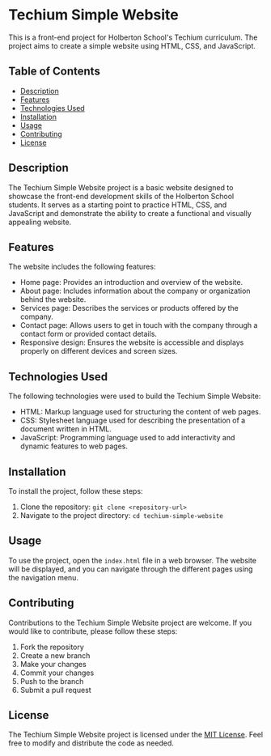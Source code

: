 # Techium Simple Website

This is a front-end project for Holberton School's Techium curriculum. The project aims to create a simple website using HTML, CSS, and JavaScript.

## Table of Contents

- [Description](#description)
- [Features](#features)
- [Technologies Used](#technologies-used)
- [Installation](#installation)
- [Usage](#usage)
- [Contributing](#contributing)
- [License](#license)

## Description

The Techium Simple Website project is a basic website designed to showcase the front-end development skills of the Holberton School students. It serves as a starting point to practice HTML, CSS, and JavaScript and demonstrate the ability to create a functional and visually appealing website.

## Features

The website includes the following features:

- Home page: Provides an introduction and overview of the website.
- About page: Includes information about the company or organization behind the website.
- Services page: Describes the services or products offered by the company.
- Contact page: Allows users to get in touch with the company through a contact form or provided contact details.
- Responsive design: Ensures the website is accessible and displays properly on different devices and screen sizes.

## Technologies Used

The following technologies were used to build the Techium Simple Website:

- HTML: Markup language used for structuring the content of web pages.
- CSS: Stylesheet language used for describing the presentation of a document written in HTML.
- JavaScript: Programming language used to add interactivity and dynamic features to web pages.

## Installation

To install the project, follow these steps:

1. Clone the repository: `git clone <repository-url>`
2. Navigate to the project directory: `cd techium-simple-website`

## Usage

To use the project, open the `index.html` file in a web browser. The website will be displayed, and you can navigate through the different pages using the navigation menu.

## Contributing

Contributions to the Techium Simple Website project are welcome. If you would like to contribute, please follow these steps:

1. Fork the repository
2. Create a new branch
3. Make your changes
4. Commit your changes
5. Push to the branch
6. Submit a pull request

## License

The Techium Simple Website project is licensed under the [MIT License](LICENSE). Feel free to modify and distribute the code as needed.